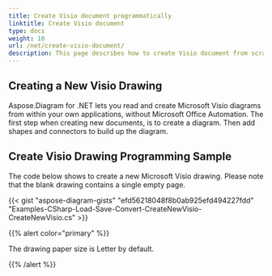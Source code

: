 ```yaml
---
title: Create Visio document programmatically
linktitle: Create Visio document
type: docs
weight: 10
url: /net/create-visio-document/
description: This page describes how to create Visio document from scratch with Aspose.Diagram library.
---
```



## **Creating a New Visio Drawing**
Aspose.Diagram for .NET lets you read and create Microsoft Visio diagrams from within your own applications, without Microsoft Office Automation. The first step when creating new documents, is to create a diagram. Then add shapes and connectors to build up the diagram.
## **Create Visio Drawing Programming Sample**
The code below shows to create a new Microsoft Visio drawing. Please note that the blank drawing contains a single empty page.

{{< gist "aspose-diagram-gists" "efd56218048f8b0ab925efd494227fdd" "Examples-CSharp-Load-Save-Convert-CreateNewVisio-CreateNewVisio.cs" >}}

{{% alert color="primary" %}} 

The drawing paper size is Letter by default.

{{% /alert %}} 

